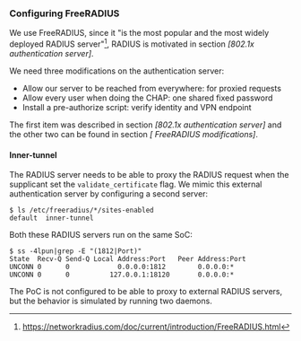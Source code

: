 ### Configuring FreeRADIUS

We use FreeRADIUS, since it
"is the most popular and the most widely deployed RADIUS server"[^motivatefreerad],
RADIUS is motivated in section *[802.1x authentication server]*.

[^motivatefreerad]: https://networkradius.com/doc/current/introduction/FreeRADIUS.html


We need three modifications on the authentication server:

- Allow our server to be reached from everywhere: for proxied requests
- Allow every user when doing the CHAP: one shared fixed password
- Install a pre-authorize script: verify identity and VPN endpoint

The first item was
described in section *[802.1x authentication server]*
and the other two can be found in section
*[ FreeRADIUS modifications]*.

#### Inner-tunnel

The RADIUS server needs to be able to proxy the RADIUS request
when the supplicant set the `validate_certificate` flag.
We mimic this external authentication server by configuring a second server:

```
$ ls /etc/freeradius/*/sites-enabled
default  inner-tunnel
```

Both these RADIUS servers run on the same SoC:

```
$ ss -4lpun|grep -E "(1812|Port)"
State  Recv-Q Send-Q Local Address:Port   Peer Address:Port
UNCONN 0      0            0.0.0.0:1812        0.0.0.0:*
UNCONN 0      0          127.0.0.1:18120       0.0.0.0:*
```

The PoC is not configured to be able to proxy to external RADIUS servers,
but the behavior is simulated by running two daemons.

